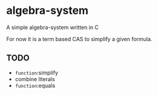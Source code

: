 # algebra-system
A simple algebra-system written in C

For now it is a term based CAS to simplify a given formula.

## TODO
+ `function`:simplify
+ combine literals
+ `function`:equals
